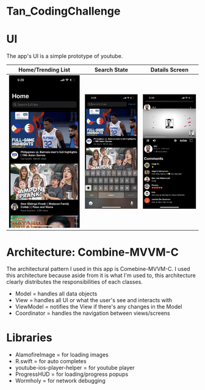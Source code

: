 # Tan_CodingChallenge

# UI

The app's UI is a simple prototype of youtube.

Home/Trending List            |  Search State                  |    Datails Screen  
:-------------------------:|:-------------------------: |:-------------------------:
![alt text](resources/1.jpeg)  |  ![alt text](resources/2.jpeg) | ![alt text](resources/3.jpeg)

# Architecture: Combine-MVVM-C

The architectural pattern I used in this app is Comebine-MVVM-C.
I used this architecture because aside from it is what I'm used to, this architecture clearly distributes the responsibilities of each classes.

- Model = handles all data objects
- View = handles all UI or what the user's see and interacts with
- ViewModel = notifies the View if there's any changes in the Model
- Coordinator = handles the navigation between views/screens

# Libraries
  - AlamofireImage = for loading images
  - R.swift = for auto completes
  - youtube-ios-player-helper = for youtube player
  - ProgressHUD = for loading/progress popups
  - Wormholy = for network debugging
